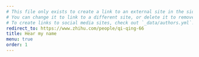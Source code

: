 ```yaml
---
# This file only exists to create a link to an external site in the sidebar.
# You can change it to link to a different site, or delete it to remove the "Documentation" link.
# To create links to social media sites, check out `_data/authors.yml`!
redirect_to: https://www.zhihu.com/people/qi-qing-66
title: Hear my name
menu: true
order: 1
---
```


